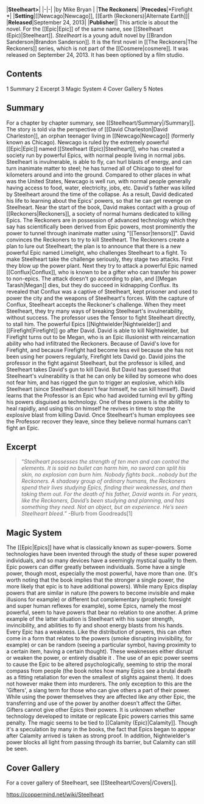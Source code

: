 |**Steelheart>**|
|-|-|
|by  Mike Bryan |
|**The Reckoners**|
|**Precedes**|*Firefight *|
|**Setting**|[[Newcago\|Newcago]], [[Earth (Reckoners)\|Alternate Earth]]|
|**Released**|September 24, 2013|
|**Publisher**||
This article is about the novel. For the [[Epic\|Epic]] of the same name, see [[Steelheart (Epic)\|Steelheart]].
*Steelheart* is a young adult novel by [[Brandon Sanderson\|Brandon Sanderson]]. It is the first novel in [[The Reckoners\|The Reckoners]] series, which is not part of the [[Cosmere\|cosmere]]. It was released on September 24, 2013. It has been optioned by a film studio.

## Contents

1 Summary
2 Excerpt
3 Magic System
4 Cover Gallery
5 Notes


## Summary
For a chapter by chapter summary, see [[Steelheart/Summary\|/Summary]].
The story is told via the perspective of [[David Charleston\|David Charleston]], an orphan teenager living in [[Newcago\|Newcago]] (formerly known as Chicago). Newcago is ruled by the extremely powerful [[Epic\|Epic]] named [[Steelheart (Epic)\|Steelheart]], who has created a society run by powerful Epics, with normal people living in normal jobs. Steelheart is invulnerable, is able to fly, can hurl blasts of energy, and can turn inanimate matter to steel; he has turned all of Chicago to steel for kilometers around and into the ground. Compared to other places in what was the United States, Newcago is well run, with normal people generally having access to food, water, electricity, jobs, etc.
David's father was killed by Steelheart around the time of the collapse. As a result, David dedicated his life to learning about the Epics' powers, so that he can get revenge on Steelheart. Near the start of the book, David makes contact with a group of [[Reckoners\|Reckoners]], a society of normal humans dedicated to killing Epics. The Reckoners are in possession of advanced technology which they say has scientifically been derived from Epic powers, most prominently the power to tunnel through inanimate matter using "[[Tensor\|tensors]]". David convinces the Reckoners to try to kill Steelheart.
The Reckoners create a plan to lure out Steelheart; the plan is to announce that there is a new powerful Epic named Limelight, who challenges Steelheart to a fight. To make Steelheart take the challenge seriously, they stage two attacks. First they blow up the power plant. Next they try to attack a powerful Epic named [[Conflux\|Conflux]], who is known to be a gifter who can transfer his power to non-epics. The attack doesn't go according to plan, and [[Megan Tarash\|Megan]] dies, but they do succeed in kidnapping Conflux. Its revealed that Conflux was a captive of Steelheart, kept prisoner and used to power the city and the weapons of Steelheart's forces. With the capture of Conflux, Steelheart accepts the Reckoner's challenge.
When they meet Steelheart, they try many ways of breaking Steelheart's invulnerability, without success. The professor uses the Tensor to fight Steelheart directly, to stall him. The powerful Epics [[Nightwielder\|Nightwielder]] and [[Firefight\|Firefight]] go after David. David is able to kill Nightwielder, but Firefight turns out to be Megan, who is an Epic illusionist with reincarnation ability who had infiltrated the Reckoners. Because of David's love for Firefight, and because Firefight had become less evil because she has not been using her powers regularly, Firefight lets David go. David joins the professor in the fight against Steelheart, but the professor is killed, and Steelheart takes David's gun to kill David. But David has guessed that Steelheart's vulnerability is that he can only be killed by someone who does not fear him, and has rigged the gun to trigger an explosive, which kills Steelheart (since Steelheart doesn't fear himself, he can kill himself).
David learns that the Professor is an Epic who had avoided turning evil by gifting his powers disguised as technology. One of these powers is the ability to heal rapidly, and using this on himself he revives in time to stop the explosive blast from killing David. Once Steelheart's human employees see the Professor recover they leave, since they believe normal humans can't fight an Epic.

## Excerpt
>“*Steelheart possesses the strength of ten men and can control the elements. It is said no bullet can harm him, no sword can split his skin, no explosion can burn him. Nobody fights back...nobody but the Reckoners. A shadowy group of ordinary humans, the Reckoners spend their lives studying Epics, finding their weaknesses, and then taking them out. For the death of his father, David wants in. For years, like the Reckoners, David’s been studying and planning, and has something they need. Not an object, but an experience. He’s seen Steelheart bleed.*”
\-Blurb from Goodreads[1]


## Magic System
The [[Epic\|Epics]] have what is classically known as super-powers. Some technologies have been invented through the study of these super powered individuals, and so many devices have a seemingly mystical quality to them. Epic powers can differ greatly between individuals. Some have a single power, though most, especially the most powerful, have more than one. (It's worth noting that the book implies that the stronger a single power, the more likely that epic is to have additional powers). While many Epics display powers that are similar in nature (the powers to become invisible and make illusions for example) or different but complementary (prophetic foresight and super human reflexes for example), some Epics, namely the most powerful, seem to have powers that bear no relation to one another. A prime example of the latter situation is Steelheart with his super strength, invincibility, and abilities to fly and shoot energy blasts from his hands.
Every Epic has a weakness. Like the distribution of powers, this can often come in a form that relates to the powers (smoke disrupting invisibility, for example) or can be random (seeing a particular symbol, having proximity to a certain item, having a certain thought). These weaknesses either disrupt or weaken the power, or entirely disable it .
The use of an epic power seems to cause the Epic to be altered psychologically, seeming to strip the moral compass from people (the book notes how many Epics see a brutal death as a fitting retaliation for even the smallest of slights against them). It does not however make them into murderers. The only exception to this are the 'Gifters', a slang term for those who can give others a part of their power. While using the power themselves they are affected like any other Epic, the transferring and use of the power by another doesn't affect the Gifter. Gifters cannot give other Epics their powers. It is unknown whether technology developed to imitate or replicate Epic powers carries this same penalty.
The magic seems to be tied to [[Calamity (Epic)\|Calamity]]. Though it's a speculation by many in the books, the fact that Epics began to appear after Calamity arrived is taken as strong proof. In addition, Nightwielder's power blocks all light from passing through its barrier, but Calamity can still be seen.

## Cover Gallery
For a cover gallery of Steelheart, see [[Steelheart/Covers\|/Covers]].


https://coppermind.net/wiki/Steelheart